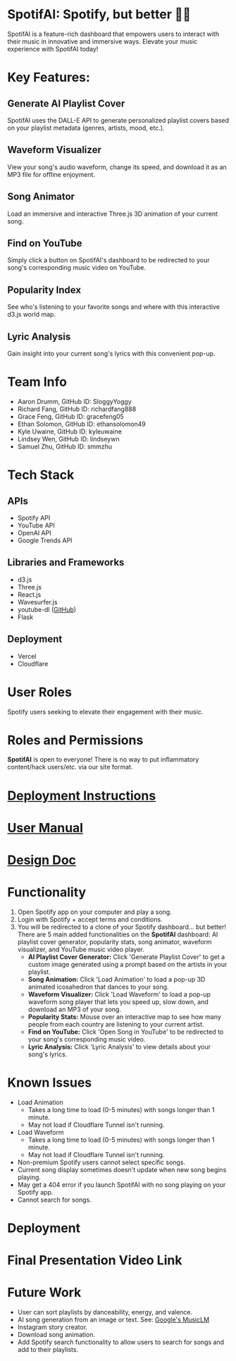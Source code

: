 # SpotifAI: Spotify, but better 🎵✨
SpotifAI is a feature-rich dashboard that empowers users to interact with their music in innovative and immersive ways. Elevate your music experience with SpotifAI today!

# Key Features:
## Generate AI Playlist Cover
SpotifAI uses the DALL-E API to generate personalized playlist covers based on your playlist metadata (genres, artists, mood, etc.).

## Waveform Visualizer
View your song's audio waveform, change its speed, and download it as an MP3 file for offline enjoyment.

## Song Animator
Load an immersive and interactive Three.js 3D animation of your current song.

## Find on YouTube
Simply click a button on SpotifAI's dashboard to be redirected to your song's corresponding music video on YouTube.

## Popularity Index
See who's listening to your favorite songs and where with this interactive d3.js world map.

## Lyric Analysis
Gain insight into your current song's lyrics with this convenient pop-up.

# Team Info
- Aaron Drumm, GitHub ID: SloggyYoggy
- Richard Fang, GitHub ID: richardfang888
- Grace Feng, GitHub ID: gracefeng05
- Ethan Solomon, GitHub ID: ethansolomon49
- Kyle Uwaine, GitHub ID: kyleuwaine
- Lindsey Wen, GitHub ID: lindseywn
- Samuel Zhu, GitHub ID: smmzhu

# Tech Stack
## APIs
- Spotify API
- YouTube API
- OpenAI API
- Google Trends API
## Libraries and Frameworks
- d3.js
- Three.js
- React.js
- Wavesurfer.js
- youtube-dl ([GitHub](https://github.com/ytdl-org/youtube-dl))
- Flask
## Deployment
- Vercel
- Cloudflare
  
# User Roles
Spotify users seeking to elevate their engagement with their music.

# Roles and Permissions
**SpotifAI** is open to everyone! There is no way to put inflammatory content/hack users/etc. via our site format.
  
# [Deployment Instructions](https://github.com/ucsb-cs148-w24/project-pj10-spotifai/blob/main/docs/DEPLOY.md)

# [User Manual](https://github.com/ucsb-cs148-w24/project-pj10-spotifai/blob/main/docs/MANUAL.md)

# [Design Doc](https://github.com/ucsb-cs148-w24/project-pj10-spotifai/blob/main/docs/DESIGN.md)

# Functionality
1. Open Spotify app on your computer and play a song.
2. Login with Spotify + accept terms and conditions.
3. You will be redirected to a clone of your Spotify dashboard... but better! There are 5 main added functionalities on the **SpotifAI** dashboard: AI playlist cover generator, popularity stats, song animator, waveform visualizer, and YouTube music video player.
   - **AI Playlist Cover Generator:** Click 'Generate Playlist Cover' to get a custom image generated using a prompt based on the artists in your playlist.
   - **Song Animation:** Click 'Load Animation' to load a pop-up 3D animated icosahedron that dances to your song.
   - **Waveform Visualizer:** Click 'Load Waveform' to load a pop-up waveform song player that lets you speed up, slow down, and download an MP3 of your song.
   - **Popularity Stats:** Mouse over an interactive map to see how many people from each country are listening to your current artist.
   - **Find on YouTube:** Click 'Open Song in YouTube' to be redirected to your song's corresponding music video.
   - **Lyric Analysis:** Click 'Lyric Analysis' to view details about your song's lyrics.
  
# Known Issues
- Load Animation
   - Takes a long time to load (0-5 minutes) with songs longer than 1 minute.
   - May not load if Cloudflare Tunnel isn't running.
- Load Waveform
   - Takes a long time to load (0-5 minutes) with songs longer than 1 minute.
   - May not load if Cloudflare Tunnel isn't running.
- Non-premium Spotify users cannot select specific songs.
- Current song display sometimes doesn't update when new song begins playing.
- May get a 404 error if you launch SpotifAI with no song playing on your Spotify app.
- Cannot search for songs.

# Deployment

# Final Presentation Video Link

# Future Work
- User can sort playlists by danceability, energy, and valence.
- AI song generation from an image or text. See: [Google's MusicLM](https://google-research.github.io/seanet/musiclm/examples/)
- Instagram story creator.
- Download song animation.
- Add Spotify search functionality to allow users to search for songs and add to their playlists.
